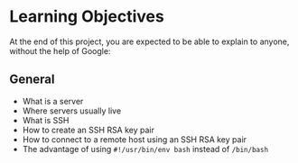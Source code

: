# Learning Objectives
At the end of this project, you are expected to be able to explain to anyone, without the help of Google:
## General

* What is a server
* Where servers usually live
* What is SSH
* How to create an SSH RSA key pair
* How to connect to a remote host using an SSH RSA key pair
* The advantage of using `#!/usr/bin/env bash` instead of `/bin/bash`
